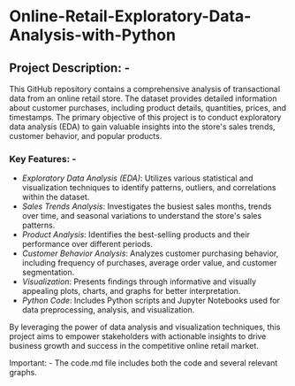 # Online-Retail-Exploratory-Data-Analysis-with-Python

## Project Description: - 
This GitHub repository contains a comprehensive analysis of transactional data from an online retail store. The dataset provides detailed information about customer purchases, including product details, quantities, prices, and timestamps. The primary objective of this project is to conduct exploratory data analysis (EDA) to gain valuable insights into the store's sales trends, customer behavior, and popular products.

### Key Features: - 
+ *Exploratory Data Analysis (EDA)*: Utilizes various statistical and visualization techniques to identify patterns, outliers, and correlations within the dataset.
+ *Sales Trends Analysis*: Investigates the busiest sales months, trends over time, and seasonal variations to understand the store's sales patterns.
+ *Product Analysis*: Identifies the best-selling products and their performance over different periods.
+ *Customer Behavior Analysis*: Analyzes customer purchasing behavior, including frequency of purchases, average order value, and customer segmentation.
+ *Visualization*: Presents findings through informative and visually appealing plots, charts, and graphs for better interpretation.
+ *Python Code*: Includes Python scripts and Jupyter Notebooks used for data preprocessing, analysis, and visualization.

By leveraging the power of data analysis and visualization techniques, this project aims to empower stakeholders with actionable insights to drive business growth and success in the competitive online retail market.

Important: - The code.md file includes both the code and several relevant graphs.
